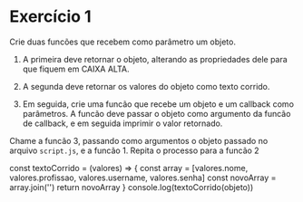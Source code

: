 # Exercício 1

Crie duas funcões que recebem como parâmetro um objeto.
1. A primeira deve retornar o objeto, alterando as propriedades dele para que fiquem em CAIXA ALTA.
2. A segunda deve retornar os valores do objeto como texto corrido.

3. Em seguida, crie uma funcão que recebe um objeto e um callback como parâmetros. A funcão deve passar o objeto como argumento da funcão de callback, e em seguida imprimir o valor retornado.

Chame a funcão 3, passando como argumentos o objeto passado no arquivo `script.js`, e a funcão 1.
Repita o processo para a funcão 2

const textoCorrido = (valores) => {
    const array = [valores.nome, valores.profissao, valores.username, valores.senha]
    const novoArray = array.join('')
    return novoArray
}
console.log(textoCorrido(objeto))